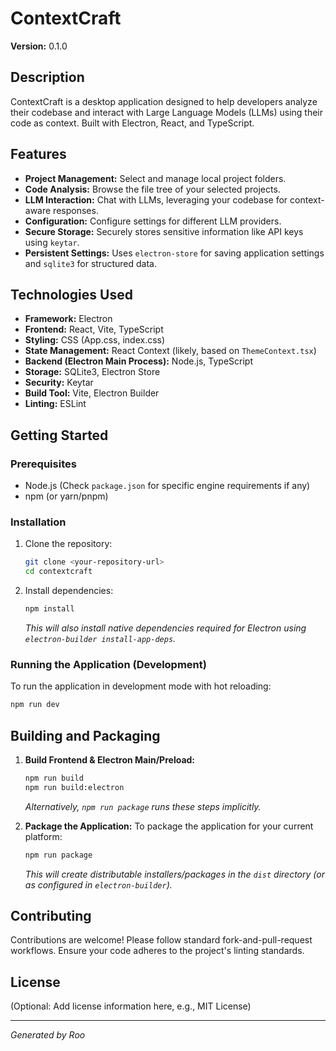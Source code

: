 # ContextCraft

**Version:** 0.1.0

## Description

ContextCraft is a desktop application designed to help developers analyze their codebase and interact with Large Language Models (LLMs) using their code as context. Built with Electron, React, and TypeScript.

## Features

*   **Project Management:** Select and manage local project folders.
*   **Code Analysis:** Browse the file tree of your selected projects.
*   **LLM Interaction:** Chat with LLMs, leveraging your codebase for context-aware responses.
*   **Configuration:** Configure settings for different LLM providers.
*   **Secure Storage:** Securely stores sensitive information like API keys using `keytar`.
*   **Persistent Settings:** Uses `electron-store` for saving application settings and `sqlite3` for structured data.

## Technologies Used

*   **Framework:** Electron
*   **Frontend:** React, Vite, TypeScript
*   **Styling:** CSS (App.css, index.css)
*   **State Management:** React Context (likely, based on `ThemeContext.tsx`)
*   **Backend (Electron Main Process):** Node.js, TypeScript
*   **Storage:** SQLite3, Electron Store
*   **Security:** Keytar
*   **Build Tool:** Vite, Electron Builder
*   **Linting:** ESLint

## Getting Started

### Prerequisites

*   Node.js (Check `package.json` for specific engine requirements if any)
*   npm (or yarn/pnpm)

### Installation

1.  Clone the repository:
    ```bash
    git clone <your-repository-url>
    cd contextcraft
    ```
2.  Install dependencies:
    ```bash
    npm install
    ```
    *This will also install native dependencies required for Electron using `electron-builder install-app-deps`.*

### Running the Application (Development)

To run the application in development mode with hot reloading:

```bash
npm run dev
```

## Building and Packaging

1.  **Build Frontend & Electron Main/Preload:**
    ```bash
    npm run build
    npm run build:electron
    ```
    *Alternatively, `npm run package` runs these steps implicitly.*

2.  **Package the Application:**
    To package the application for your current platform:
    ```bash
    npm run package
    ```
    *This will create distributable installers/packages in the `dist` directory (or as configured in `electron-builder`).*

## Contributing

Contributions are welcome! Please follow standard fork-and-pull-request workflows. Ensure your code adheres to the project's linting standards.

## License

(Optional: Add license information here, e.g., MIT License)

---
*Generated by Roo*
